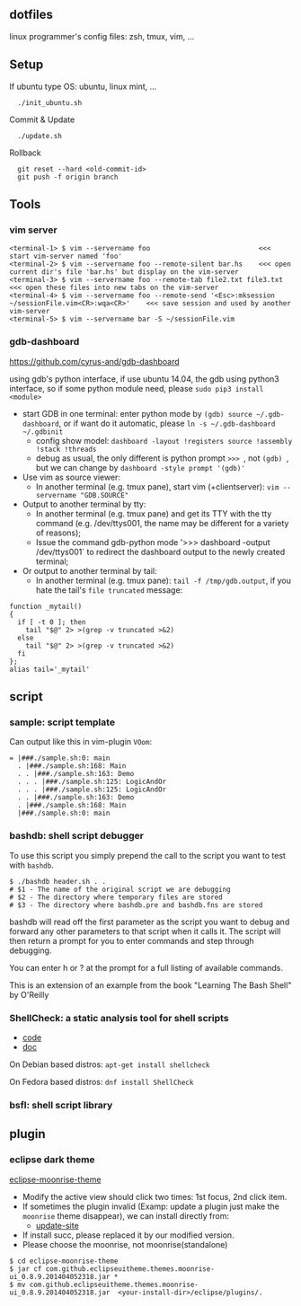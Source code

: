 ## dotfiles

linux programmer's config files: zsh, tmux, vim, ...

## Setup

If ubuntu type OS: ubuntu, linux mint, ...
```Shell
  ./init_ubuntu.sh  
```
Commit & Update  
```Shell
  ./update.sh  
```
Rollback  
```Shell
  git reset --hard <old-commit-id>  
  git push -f origin branch  
```
## Tools
### vim server
```Shell
<terminal-1> $ vim --servername foo                           <<< start vim-server named 'foo'
<terminal-2> $ vim --servername foo --remote-silent bar.hs    <<< open current dir's file 'bar.hs' but display on the vim-server
<terminal-3> $ vim --servername foo --remote-tab file2.txt file3.txt   <<< open these files into new tabs on the vim-server
<terminal-4> $ vim --servername foo --remote-send '<Esc>:mksession ~/sessionFile.vim<CR>:wqa<CR>'    <<< save session and used by another vim-server
<terminal-5> $ vim --servername bar -S ~/sessionFile.vim
```
### gdb-dashboard
https://github.com/cyrus-and/gdb-dashboard

using gdb's python interface, if use ubuntu 14.04, the gdb using python3 interface, so if some python module need, please `sudo pip3 install <module>`

  - start GDB in one terminal: enter python mode by `(gdb) source ~/.gdb-dashboard`, or if want do it automatic, please `ln -s ~/.gdb-dashboard ~/.gdbinit`
    * config show model: `dashboard -layout !registers source !assembly !stack !threads`
    * debug as usual, the only different is python prompt `>>> `, not `(gdb) `, but we can change by `dashboard -style prompt '(gdb)'`
  - Use vim as source viewer:
    * In another terminal (e.g. tmux pane), start vim (+clientserver): `vim --servername "GDB.SOURCE"`
  - Output to another terminal by tty:
    * In another terminal (e.g. tmux pane) and get its TTY with the tty command (e.g. /dev/ttys001, the name may be different for a variety of reasons);
    * Issue the command gdb-python mode '>>> dashboard -output /dev/ttys001` to redirect the dashboard output to the newly created terminal;
  - Or output to another terminal by tail:
    * In another terminal (e.g. tmux pane): `tail -f /tmp/gdb.output`, if you hate the tail's `file truncated` message:

```Shell
function _mytail()
{
  if [ -t 0 ]; then
    tail "$@" 2> >(grep -v truncated >&2)
  else
    tail "$@" 2> >(grep -v truncated >&2)
  fi
};
alias tail='_mytail'
```
## script

### sample: script template

Can output like this in vim-plugin `VOom`:
```Code
= |###./sample.sh:0: main
  . |###./sample.sh:168: Main
  . . |###./sample.sh:163: Demo
  . . . |###./sample.sh:125: LogicAndOr
  . . . |###./sample.sh:125: LogicAndOr
  . . |###./sample.sh:163: Demo
  . |###./sample.sh:168: Main
  |###./sample.sh:0: main
```

### bashdb: shell script debugger

To use this script you simply prepend the call to the script you want to test with `bashdb`.
```Shell
$ ./bashdb header.sh . .
# $1 - The name of the original script we are debugging
# $2 - The directory where temporary files are stored
# $3 - The directory where bashdb.pre and bashdb.fns are stored
```
bashdb will read off the first parameter as the script you want to debug and forward any other parameters to that script when it calls it. The script will then return a prompt for you to enter commands and step through debugging.

You can enter h or ? at the prompt for a full listing of available commands.

This is an extension of an example from the book "Learning The Bash Shell" by O'Reilly

### ShellCheck: a static analysis tool for shell scripts

- [code](https://github.com/koalaman/shellcheck)
- [doc](http://www.shellcheck.net)

On Debian based distros:
`apt-get install shellcheck`

On Fedora based distros:
`dnf install ShellCheck`

### bsfl: shell script library

## plugin

### eclipse dark theme

[eclipse-moonrise-theme](https://github.com/guari/eclipse-ui-theme)
  - Modify the active view should click two times: 1st focus, 2nd click item.  
  - If sometimes the plugin invalid (Examp: update a plugin just make the `moonrise` theme disappear), we can install directly from:
    * [update-site](https://raw.github.com/guari/eclipse-ui-theme/master/com.github.eclipseuitheme.themes.updatesite)
  - If install succ, please replaced it by our modified version.
  - Please choose the moonrise, not moonrise(standalone)
```Shell
$ cd eclipse-moonrise-theme
$ jar cf com.github.eclipseuitheme.themes.moonrise-ui_0.8.9.201404052318.jar *
$ mv com.github.eclipseuitheme.themes.moonrise-ui_0.8.9.201404052318.jar  <your-install-dir>/eclipse/plugins/.
```
